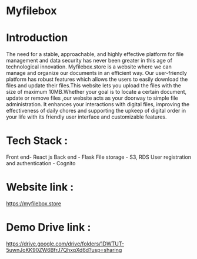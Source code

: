 # Myfilebox

# Introduction

The need for a stable, approachable, and highly effective platform for file management and data security has never been greater in this age of technological innovation. Myfilebox.store is a website where we can manage and organize our documents in an efficient way. Our user-friendly platform has robust features which allows the users to easily download the files and update their files.This website lets you upload the files with the size of maximum 10MB.Whether your goal is to locate a certain document, update or remove files ,our website  acts as your doorway to simple file administration. It enhances your interactions with digital files, improving the effectiveness of daily chores and supporting the upkeep of digital order in your life with its friendly user interface and customizable features.

# Tech Stack :  

Front end- React js
Back end - Flask
File storage - S3, RDS
User registration and authentication - Cognito 

# Website link : 

https://myfilebox.store

# Demo Drive link :
https://drive.google.com/drive/folders/1DWTUT-5uwnJoKK90ZW6BfrJ7QhxqXd6d?usp=sharing




